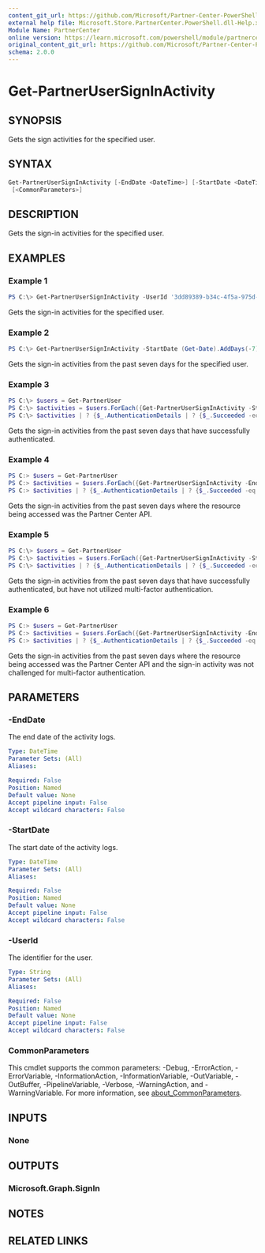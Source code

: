 ```yaml
---
content_git_url: https://github.com/Microsoft/Partner-Center-PowerShell/blob/master/docs/help/Get-PartnerUserSignInActivity.md
external help file: Microsoft.Store.PartnerCenter.PowerShell.dll-Help.xml
Module Name: PartnerCenter
online version: https://learn.microsoft.com/powershell/module/partnercenter/Get-PartnerUserSignInActivity
original_content_git_url: https://github.com/Microsoft/Partner-Center-PowerShell/blob/master/docs/help/Get-PartnerUserSignInActivity.md
schema: 2.0.0
---
```


# Get-PartnerUserSignInActivity

## SYNOPSIS
Gets the sign activities for the specified user.

## SYNTAX

```powershell
Get-PartnerUserSignInActivity [-EndDate <DateTime>] [-StartDate <DateTime>] [-UserId <String>]
 [<CommonParameters>]
```

## DESCRIPTION
Gets the sign-in activities for the specified user.

## EXAMPLES

### Example 1
```powershell
PS C:\> Get-PartnerUserSignInActivity -UserId '3dd89389-b34c-4f5a-975d-516df5694d7e'
```

Gets the sign-in activities for the specified user.

### Example 2
```powershell
PS C:\> Get-PartnerUserSignInActivity -StartDate (Get-Date).AddDays(-7) -UserId '3dd89389-b34c-4f5a-975d-516df5694d7e'
```

Gets the sign-in activities from the past seven days for the specified user.

### Example 3
```powershell
PS C:\> $users = Get-PartnerUser
PS C:\> $activities = $users.ForEach({Get-PartnerUserSignInActivity -StartDate (Get-Date).AddDays(-7) -UserId $_.Id})
PS C:\> $activities | ? {$_.AuthenticationDetails | ? {$_.Succeeded -eq $true}}
```

Gets the sign-in activities from the past seven days that have successfully authenticated.

### Example 4
```powershell
PS C:> $users = Get-PartnerUser
PS C:> $activities = $users.ForEach({Get-PartnerUserSignInActivity -EndDate (Get-Date) -StartDate (Get-Date).AddDays(-7) -UserId $_.Id})
PS C:> $activities | ? {$_.AuthenticationDetails | ? {$_.Succeeded -eq $true}} | ? {$_.ResourceId -eq 'fa3d9a0c-3fb0-42cc-9193-47c7ecd2edbd'}
```

Gets the sign-in activities from the past seven days where the resource being accessed was the Partner Center API.

### Example 5
```powershell
PS C:\> $users = Get-PartnerUser
PS C:\> $activities = $users.ForEach({Get-PartnerUserSignInActivity -StartDate (Get-Date).AddDays(-7) -UserId $_.Id})
PS C:\> $activities | ? {$_.AuthenticationDetails | ? {$_.Succeeded -eq $true}} | ? {$_.MfaDetail -eq $null}
```

Gets the sign-in activities from the past seven days that have successfully authenticated, but have not utilized multi-factor authentication.

### Example 6
```powershell
PS C:> $users = Get-PartnerUser
PS C:> $activities = $users.ForEach({Get-PartnerUserSignInActivity -EndDate (Get-Date) -StartDate (Get-Date).AddDays(-7) -UserId $_.Id})
PS C:> $activities | ? {$_.AuthenticationDetails | ? {$_.Succeeded -eq $true}} | ? {$_.MfaDetail -eq $null} | ? {$_.ResourceId -eq 'fa3d9a0c-3fb0-42cc-9193-47c7ecd2edbd'}
```

Gets the sign-in activities from the past seven days where the resource being accessed was the Partner Center API and the sign-in activity was not challenged for multi-factor authentication.

## PARAMETERS

### -EndDate
The end date of the activity logs.

```yaml
Type: DateTime
Parameter Sets: (All)
Aliases:

Required: False
Position: Named
Default value: None
Accept pipeline input: False
Accept wildcard characters: False
```

### -StartDate
The start date of the activity logs.

```yaml
Type: DateTime
Parameter Sets: (All)
Aliases:

Required: False
Position: Named
Default value: None
Accept pipeline input: False
Accept wildcard characters: False
```

### -UserId
The identifier for the user.

```yaml
Type: String
Parameter Sets: (All)
Aliases:

Required: False
Position: Named
Default value: None
Accept pipeline input: False
Accept wildcard characters: False
```

### CommonParameters
This cmdlet supports the common parameters: -Debug, -ErrorAction, -ErrorVariable, -InformationAction, -InformationVariable, -OutVariable, -OutBuffer, -PipelineVariable, -Verbose, -WarningAction, and -WarningVariable. For more information, see [about_CommonParameters](http://go.microsoft.com/fwlink/?LinkID=113216).

## INPUTS

### None

## OUTPUTS

### Microsoft.Graph.SignIn

## NOTES

## RELATED LINKS

